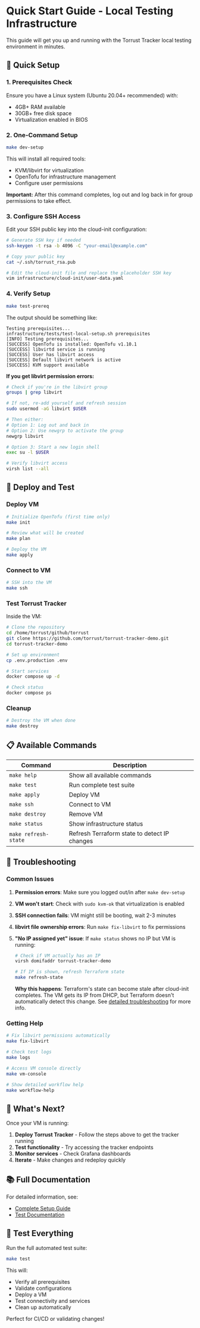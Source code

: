 # Quick Start Guide - Local Testing Infrastructure

This guide will get you up and running with the Torrust Tracker local testing
environment in minutes.

## 🚀 Quick Setup

### 1. Prerequisites Check

Ensure you have a Linux system (Ubuntu 20.04+ recommended) with:

- 4GB+ RAM available
- 30GB+ free disk space
- Virtualization enabled in BIOS

### 2. One-Command Setup

```bash
make dev-setup
```

This will install all required tools:

- KVM/libvirt for virtualization
- OpenTofu for infrastructure management
- Configure user permissions

**Important:** After this command completes, log out and log back in for
group permissions to take effect.

### 3. Configure SSH Access

Edit your SSH public key into the cloud-init configuration:

```bash
# Generate SSH key if needed
ssh-keygen -t rsa -b 4096 -C "your-email@example.com"

# Copy your public key
cat ~/.ssh/torrust_rsa.pub

# Edit the cloud-init file and replace the placeholder SSH key
vim infrastructure/cloud-init/user-data.yaml
```

### 4. Verify Setup

```bash
make test-prereq
```

The output should be something like:

```console
Testing prerequisites...
infrastructure/tests/test-local-setup.sh prerequisites
[INFO] Testing prerequisites...
[SUCCESS] OpenTofu is installed: OpenTofu v1.10.1
[SUCCESS] libvirtd service is running
[SUCCESS] User has libvirt access
[SUCCESS] Default libvirt network is active
[SUCCESS] KVM support available
```

**If you get libvirt permission errors:**

```bash
# Check if you're in the libvirt group
groups | grep libvirt

# If not, re-add yourself and refresh session
sudo usermod -aG libvirt $USER

# Then either:
# Option 1: Log out and back in
# Option 2: Use newgrp to activate the group
newgrp libvirt

# Option 3: Start a new login shell
exec su -l $USER

# Verify libvirt access
virsh list --all
```

## 🏃 Deploy and Test

### Deploy VM

```bash
# Initialize OpenTofu (first time only)
make init

# Review what will be created
make plan

# Deploy the VM
make apply
```

### Connect to VM

```bash
# SSH into the VM
make ssh
```

### Test Torrust Tracker

Inside the VM:

```bash
# Clone the repository
cd /home/torrust/github/torrust
git clone https://github.com/torrust/torrust-tracker-demo.git
cd torrust-tracker-demo

# Set up environment
cp .env.production .env

# Start services
docker compose up -d

# Check status
docker compose ps
```

### Cleanup

```bash
# Destroy the VM when done
make destroy
```

## 📋 Available Commands

| Command              | Description                                  |
| -------------------- | -------------------------------------------- |
| `make help`          | Show all available commands                  |
| `make test`          | Run complete test suite                      |
| `make apply`         | Deploy VM                                    |
| `make ssh`           | Connect to VM                                |
| `make destroy`       | Remove VM                                    |
| `make status`        | Show infrastructure status                   |
| `make refresh-state` | Refresh Terraform state to detect IP changes |

## 🔧 Troubleshooting

### Common Issues

1. **Permission errors**: Make sure you logged out/in after `make dev-setup`
2. **VM won't start**: Check with `sudo kvm-ok` that virtualization is enabled
3. **SSH connection fails**: VM might still be booting, wait 2-3 minutes
4. **libvirt file ownership errors**: Run `make fix-libvirt` to fix permissions
5. **"No IP assigned yet" issue**: If `make status` shows no IP but VM is running:

   ```bash
   # Check if VM actually has an IP
   virsh domifaddr torrust-tracker-demo

   # If IP is shown, refresh Terraform state
   make refresh-state
   ```

   **Why this happens**: Terraform's state can become stale after cloud-init completes.
   The VM gets its IP from DHCP, but Terraform doesn't automatically detect this change.
   See [detailed troubleshooting](local-testing-setup.md#troubleshooting) for more info.

### Getting Help

```bash
# Fix libvirt permissions automatically
make fix-libvirt

# Check test logs
make logs

# Access VM console directly
make vm-console

# Show detailed workflow help
make workflow-help
```

## 🎯 What's Next?

Once your VM is running:

1. **Deploy Torrust Tracker** - Follow the steps above to get the tracker running
2. **Test functionality** - Try accessing the tracker endpoints
3. **Monitor services** - Check Grafana dashboards
4. **Iterate** - Make changes and redeploy quickly

## 📚 Full Documentation

For detailed information, see:

- [Complete Setup Guide](local-testing-setup.md)
- [Test Documentation](../tests/test-local-setup.sh)

## 🧪 Test Everything

Run the full automated test suite:

```bash
make test
```

This will:

- Verify all prerequisites
- Validate configurations
- Deploy a VM
- Test connectivity and services
- Clean up automatically

Perfect for CI/CD or validating changes!

